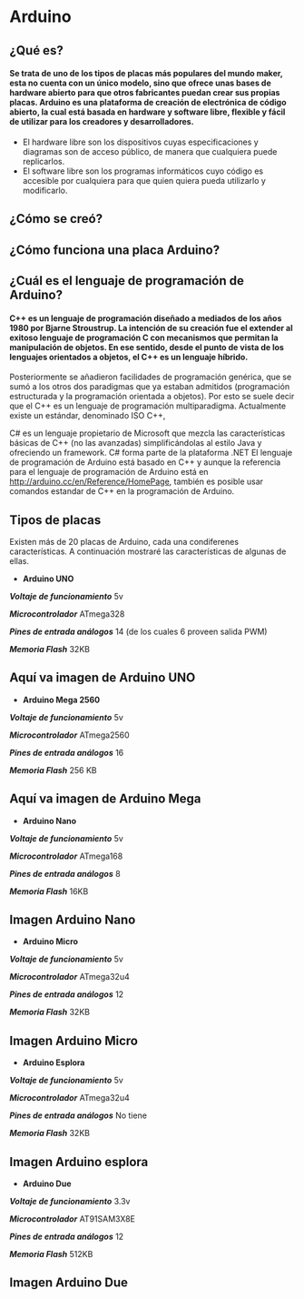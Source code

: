 # Arduino
## ¿Qué es?
#### Se trata de uno de los tipos de placas más populares del mundo maker, esta no cuenta con un único modelo, sino que ofrece unas bases de hardware abierto para que otros fabricantes puedan crear sus propias placas. Arduino es una plataforma de creación de electrónica de código abierto, la cual está basada en hardware y software libre, flexible y fácil de utilizar para los creadores y desarrolladores.    
* El hardware libre son los dispositivos cuyas especificaciones y diagramas son de acceso público, de manera que cualquiera puede replicarlos. 
* El software libre son los programas informáticos cuyo código es accesible por cualquiera para que quien quiera pueda utilizarlo y modificarlo.
## ¿Cómo se creó?
## ¿Cómo funciona una placa Arduino?
## ¿Cuál es el lenguaje de programación de Arduino?
#### C++ es un lenguaje de programación diseñado a mediados de los años 1980 por Bjarne Stroustrup. La intención de su creación fue el extender al exitoso lenguaje de programación C con mecanismos que permitan la manipulación de objetos. En ese sentido, desde el punto de vista de los lenguajes orientados a objetos, el C++ es un lenguaje híbrido.

Posteriormente se añadieron facilidades de programación genérica, que se sumó a los otros dos paradigmas que ya estaban admitidos (programación estructurada y la programación orientada a objetos). Por esto se suele decir que el C++ es un lenguaje de programación multiparadigma. Actualmente existe un estándar, denominado ISO C++,

C# es un lenguaje propietario de Microsoft que mezcla las características básicas de C++ (no las avanzadas) simplificándolas al estilo Java y ofreciendo un framework. C# forma parte de la plataforma .NET
El lenguaje de programación de Arduino está basado en C++ y aunque la referencia para el lenguaje de programación de Arduino está en http://arduino.cc/en/Reference/HomePage, también es posible usar comandos estandar de C++ en la programación de Arduino.
## Tipos de placas
 Existen más de 20 placas de Arduino, cada una condiferenes características. A continuación mostraré las características de algunas de ellas.
* **Arduino UNO**

**_Voltaje de funcionamiento_**  5v

**_Microcontrolador_** ATmega328

**_Pines de entrada análogos_** 14 (de los cuales 6 proveen salida PWM)

**_Memoria Flash_** 32KB

## Aquí va imagen de Arduino UNO

* **Arduino Mega 2560**

**_Voltaje de funcionamiento_**  5v

**_Microcontrolador_** ATmega2560

**_Pines de entrada análogos_** 16

**_Memoria Flash_** 256 KB

## Aquí va imagen de Arduino Mega

* **Arduino Nano**

**_Voltaje de funcionamiento_**  5v

**_Microcontrolador_** ATmega168

**_Pines de entrada análogos_** 8

**_Memoria Flash_** 16KB

## Imagen Arduino Nano

* **Arduino Micro**

**_Voltaje de funcionamiento_**  5v

**_Microcontrolador_** ATmega32u4

**_Pines de entrada análogos_** 12

**_Memoria Flash_** 32KB

## Imagen Arduino Micro

* **Arduino Esplora**

**_Voltaje de funcionamiento_**  5v

**_Microcontrolador_** ATmega32u4

**_Pines de entrada análogos_** No tiene

**_Memoria Flash_** 32KB

## Imagen Arduino esplora

* **Arduino Due**

**_Voltaje de funcionamiento_**  3.3v

**_Microcontrolador_** AT91SAM3X8E

**_Pines de entrada análogos_** 12

**_Memoria Flash_** 512KB

## Imagen Arduino Due

